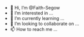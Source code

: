 - 👋 Hi, I’m @Faith-Segow
- 👀 I’m interested in ...
- 🌱 I’m currently learning ...
- 💞️ I’m looking to collaborate on ...
- 📫 How to reach me ...

<!---
Faith-Segow/Faith-Segow is a ✨ special ✨ repository because its `README.md` (this file) appears on your GitHub profile.
You can click the Preview link to take a look at your changes.
--->
